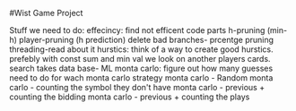 #Wist Game Project

Stuff we need to do:
effecincy:
    find not efficent code parts
    h-pruning (min-h)
    player-pruning (h prediction) delete bad branches- prcentge pruning
    threading-read about it
hurstics:
    think of a way to create good hurstics. prefebly with const sum and min  val
    we look on another players cards.
    search takes data base- ML
monta carlo:
    figure out how many guesses need to do for wach monta carlo strategy
    monta carlo - Random
    monta carlo - counting the symbol they don't have
    monta carlo - previous + counting the bidding
    monta carlo - previous + counting the plays
